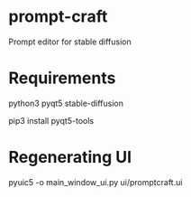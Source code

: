 # prompt-craft
Prompt editor for stable diffusion

# Requirements
python3
pyqt5
stable-diffusion

pip3 install pyqt5-tools

# Regenerating UI
pyuic5 -o main_window_ui.py ui/promptcraft.ui

